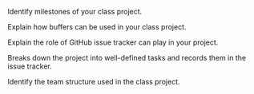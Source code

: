 <panel type="warning" header="`W9.9a` Can explain milestones :star::star:" expanded no-close>
  <include src="../../book/projectPlanning/milestones/full.md" />
  <panel header=":dart: Evidence" expanded>

Identify milestones of your class project.

  </panel>
</panel>

<!-- ==================================================================================================== -->

<panel type="warning" header="`W9.9b` Can explain buffers :star::star:" expanded no-close>
  <include src="../../book/projectPlanning/buffers/full.md" />
  <panel header=":dart: Evidence" expanded>

Explain how buffers can be used in your class project.

  </panel>
</panel>

<!-- ==================================================================================================== -->

<panel type="warning" header="`W9.9c` Can explain issue trackers :star::star:" expanded no-close>
  <include src="../../book/projectPlanning/issueTrackers/full.md" />
  <panel header=":dart: Evidence" expanded>

Explain the role of GitHub issue tracker can play in your project.

  </panel>
</panel>

<!-- ==================================================================================================== -->

<panel type="info" header="`W9.9d` Can explain Work Breakdown Structures :star::star::star:" expanded no-close>
  <include src="../../book/projectPlanning/workBreakdownStructure/full.md" />
<!-- TODO: add evidence -->
</panel>

<!-- ==================================================================================================== -->

<panel type="success" header="`W9.9e` Can explain GANTT charts :star::star::star::star:" expanded no-close>
  <include src="../../book/projectPlanning/ganttCharts/full.md" />
<!-- TODO: add evidence -->
</panel>

<!-- ==================================================================================================== -->

<panel type="success" header="`W9.9f` Can explain PERT charts :star::star::star::star:" expanded no-close>
  <include src="../../book/projectPlanning/pertCharts/full.md" />
  <panel header=":dart: Evidence" expanded>

Breaks down the project into well-defined tasks and records them in the issue tracker.

  </panel>
</panel>

<!-- ==================================================================================================== -->

<panel type="success" header="`W9.9g` Can explain common team structures :star::star::star::star:" expanded no-close>
  <include src="../../book/teamwork/teamStructures/full.md" />
  <panel header=":dart: Evidence" expanded>

Identify the team structure used in the class project.

  </panel>
</panel>
